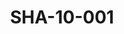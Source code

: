 ---
pid: SHA-10-001
title: SHA-10-001
language: ar
original_label: 
rights: شرحبيل احمد
location_of_original: شرحبيل احمد
photographer_or_studio: 
scanned_from: photograph 6.9 by 9.8
_date: 1969-1970
location: الخرطوم، العمارات
description: شرحبيل احمد وصديقه راقصان
additional_notes: 
permission_display: 'yes'
on_server: 'no'
on_website: 'no'
permalink: /photopages/ar/SHA-10-001.html
layout: photo-page
---